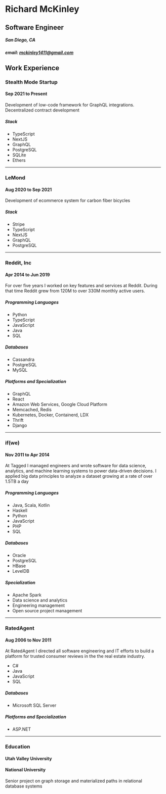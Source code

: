 # Richard McKinley
## Software Engineer
##### San Diego, CA
##### email: mckinley1411@gmail.com

## Work Experience




### Stealth Mode Startup
#### Sep 2021 to Present

Development of low-code framework for GraphQL integrations. Decentralized contract development

##### Stack
  * TypeScript
  * NextJS
  * GraphQL
  * PostgreSQL
  * SQLite
  * Ethers


_____


### LeMond
#### Aug 2020 to Sep 2021

Development of ecommerce system for carbon fiber bicycles

##### Stack
  * Stripe
  * TypeScript
  * NextJS
  * GraphQL
  * PostgreSQL


_____


### Reddit, Inc
#### Apr 2014 to Jun 2019

For over five years I worked on key features and services at Reddit. During that time Reddit grew from 120M to over 330M monthly active users.

##### Programming Languages
  * Python
  * TypeScript
  * JavaScript
  * Java
  * SQL
##### Databases
  * Cassandra
  * PostgreSQL
  * MySQL
##### Platforms and Specialization
  * GraphQL
  * React
  * Amazon Web Services, Google Cloud Platform
  * Memcached, Redis
  * Kubernetes, Docker, Containerd, LDX
  * Thrift
  * Django


_____


### if(we)
#### Nov 2011 to Apr 2014

At Tagged I managed engineers and wrote software for data science, analytics, and machine learning systems to power data-driven decisions. I applied big data principles to analyze a dataset growing at a rate of over 1.5TB a day

##### Programming Languages
  * Java, Scala, Kotlin
  * Haskell
  * Python
  * JavaScript
  * PHP
  * SQL
##### Databases
  * Oracle
  * PostgreSQL
  * HBase
  * LevelDB
##### Specialization
  * Apache Spark
  * Data science and analytics
  * Engineering management
  * Open source project management


_____


### RatedAgent
#### Aug 2006 to Nov 2011

At RatedAgent I directed all software engineering and IT efforts to build a platform for trusted consumer reviews in the the real estate industry.

  * C#
  * Java
  * JavaScript
  * SQL
##### Databases
  * Microsoft SQL Server
##### Platforms and Specialization
  * ASP.NET


_____


### Education
#### Utah Valley University
#### National University
Senior project on graph storage and materialized paths in relational database systems
